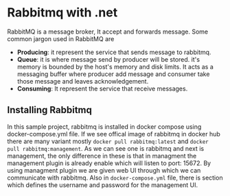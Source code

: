 # Rabbitmq with .net

RabbitMQ is a message broker, It accept and forwards message. Some common jargon used in RabbitMQ are 
- **Producing**: it represent the service that sends message to rabbitmq. 
- **Queue**: it is where message send by producer will be stored. it's memory is bounded by the host's memory and disk limits. It acts as a messaging buffer where producer add message and consumer take those message and leaves acknowledgement.
- **Consuming**: It represent the service that receive messages.

## Installing Rabbitmq

In this sample project, rabbitmq is installed in docker compose using docker-compose.yml file. If we see offical image of rabbitmq in docker hub there are many variant mostly ``docker pull rabbitmq:latest`` and ``docker pull rabbitmq:management``. As we can see one is rabbitmq and next is management, the only difference in these is that in managment the management plugin is already enable which will listen to port: 15672. By using managment plugin we are given web UI through which we can communicate with rabbitmq. Also in ``docker-compose.yml`` file, there is section which defines the username and password for the management UI.